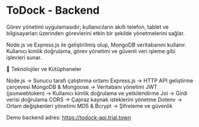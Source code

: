 # ToDock - Backend

Görev yönetimi uygulamasıdır; kullanıcıların akıllı telefon, tablet ve bilgisayarları üzerinden görevlerini etkin bir şekilde yönetmelerini sağlar.

Node.js ve Express.js ile geliştirilmiş olup, MongoDB veritabanını kullanır.
Kullanıcı kimlik doğrulama, görev yönetimi ve güvenli veri işleme gibi işlevleri sunar.

📌 Teknolojiler ve Kütüphaneler

Node.js → Sunucu tarafı çalıştırma ortamı
Express.js → HTTP API geliştirme çerçevesi
MongoDB & Mongoose → Veritabanı yönetimi
JWT (jsonwebtoken) → Kullanıcı kimlik doğrulama ve yetkilendirme
Joi → Girdi verisi doğrulama
CORS → Çapraz kaynak isteklerini yönetme
Dotenv → Ortam değişkenleri yönetimi
MD5 & Bcrypt → Şifreleme ve güvenlik

Demo backend adres: https://todock-api.trial.town
